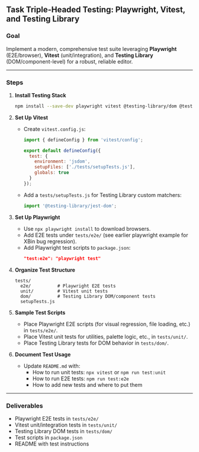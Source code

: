 ## Task  Triple-Headed Testing: Playwright, Vitest, and Testing Library

### **Goal**
Implement a modern, comprehensive test suite leveraging **Playwright** (E2E/browser), **Vitest** (unit/integration), and **Testing Library** (DOM/component-level) for a robust, reliable editor.

---

### **Steps**

1. **Install Testing Stack**
   ```bash
   npm install --save-dev playwright vitest @testing-library/dom @testing-library/user-event @testing-library/jest-dom
   ```

2. **Set Up Vitest**
   - Create `vitest.config.js`:
     ```js
     import { defineConfig } from 'vitest/config';

     export default defineConfig({
       test: {
         environment: 'jsdom',
         setupFiles: ['./tests/setupTests.js'],
         globals: true
       }
     });
     ```
   - Add a `tests/setupTests.js` for Testing Library custom matchers:
     ```js
     import '@testing-library/jest-dom';
     ```

3. **Set Up Playwright**
   - Use `npx playwright install` to download browsers.
   - Add E2E tests under `tests/e2e/` (see earlier playwright example for XBin bug regression).
   - Add Playwright test scripts to `package.json`:
     ```json
     "test:e2e": "playwright test"
     ```

4. **Organize Test Structure**
   ```
   tests/
     e2e/          # Playwright E2E tests
     unit/         # Vitest unit tests
     dom/          # Testing Library DOM/component tests
     setupTests.js
   ```

5. **Sample Test Scripts**
   - Place Playwright E2E scripts (for visual regression, file loading, etc.) in `tests/e2e/`.
   - Place Vitest unit tests for utilities, palette logic, etc., in `tests/unit/`.
   - Place Testing Library tests for DOM behavior in `tests/dom/`.

6. **Document Test Usage**
   - Update `README.md` with:
     - How to run unit tests: `npx vitest` or `npm run test:unit`
     - How to run E2E tests: `npm run test:e2e`
     - How to add new tests and where to put them

---

### **Deliverables**

- Playwright E2E tests in `tests/e2e/`
- Vitest unit/integration tests in `tests/unit/`
- Testing Library DOM tests in `tests/dom/`
- Test scripts in `package.json`
- README with test instructions
